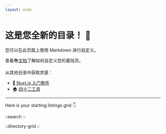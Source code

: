 ```yaml
---
layout: wide
---
```


# **这是您全新的目录！** 👋                           

您可以在此页面上使用 Markdown 进行自定义。

查看📚[文档](https://minteddirectory.com/docs)了解如何自定义您的着陆页。

从其他目录中获取灵感：

- 📗[ Nuxt.js 入门套件](https://nuxtstarters.com)
- 🏠 [四十二工具](https://fortytwotools.com)

---

Here is your starting listings grid 👇

::search
::

::directory-grid
::
